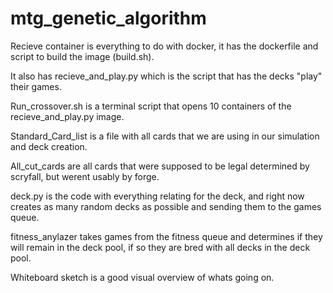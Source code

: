# mtg_genetic_algorithm
Recieve container is everything to do with docker, it has the dockerfile and script to build the image (build.sh).

It also has recieve_and_play.py which is the script that has the decks "play" their games.

Run_crossover.sh is a terminal script that opens 10 containers of the recieve_and_play.py image.

Standard_Card_list is a file with all cards that we are using in our simulation and deck creation.

All_cut_cards are all cards that were supposed to be legal determined by scryfall, but werent usably by forge.

deck.py is the code with everything relating for the deck, and right now creates as many random decks as possible and sending them to the games queue.

fitness_anylazer takes games from the fitness queue and determines if they will remain in the deck pool, if so they are bred with all decks in the deck pool.

Whiteboard sketch is a good visual overview of whats going on.
